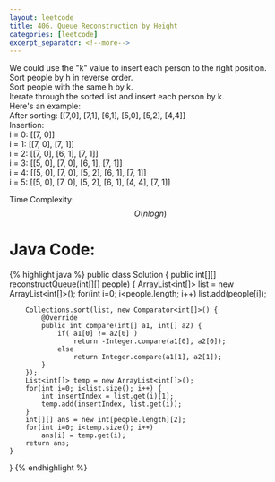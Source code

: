 ```yaml
---
layout: leetcode
title: 406. Queue Reconstruction by Height
categories: [leetcode]
excerpt_separator: <!--more-->
---
```

We could use the "k" value to insert each person to the right position.  
Sort people by h in reverse order.  
Sort people with the same h by k.  
Iterate through the sorted list and insert each person by k.  
Here's an example:  
After sorting: [[7,0], [7,1], [6,1], [5,0], [5,2], [4,4]]   
Insertion:  
i = 0: [[7, 0]]  
i = 1: [[7, 0], [7, 1]]  
i = 2: [[7, 0], [6, 1], [7, 1]]  
i = 3: [[5, 0], [7, 0], [6, 1], [7, 1]]  
i = 4: [[5, 0], [7, 0], [5, 2], [6, 1], [7, 1]]  
i = 5: [[5, 0], [7, 0], [5, 2], [6, 1], [4, 4], [7, 1]]  

Time Complexity: $$O(nlog n)$$
<!--more-->

# Java Code:
{% highlight java %}
public class Solution {
    public int[][] reconstructQueue(int[][] people) {
        ArrayList<int[]> list = new ArrayList<int[]>();
        for(int i=0; i<people.length; i++)
            list.add(people[i]);
            
        Collections.sort(list, new Comparator<int[]>() {
            @Override
            public int compare(int[] a1, int[] a2) {
                if( a1[0] != a2[0] )
                    return -Integer.compare(a1[0], a2[0]);
                else
                    return Integer.compare(a1[1], a2[1]);
            }
        });
        List<int[]> temp = new ArrayList<int[]>();
        for(int i=0; i<list.size(); i++) {
            int insertIndex = list.get(i)[1];
            temp.add(insertIndex, list.get(i));
        }
        int[][] ans = new int[people.length][2];
        for(int i=0; i<temp.size(); i++)
            ans[i] = temp.get(i);
        return ans;
    }
}
{% endhighlight %}
<div
  class="fb-like"
  data-share="true"
  data-width="450"
  data-show-faces="true">
</div>
<div class="fb-comments" data-href="https://tyge318.github.io/{{page.title}}/" data-numposts="10"></div>
